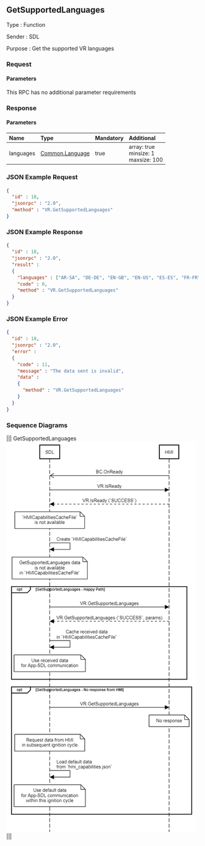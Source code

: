 ## GetSupportedLanguages

Type
: Function

Sender
: SDL

Purpose
: Get the supported VR languages

### Request

#### Parameters

This RPC has no additional parameter requirements

### Response

#### Parameters

|Name|Type|Mandatory|Additional|
|:---|:---|:--------|:---------|
|languages|[Common.Language](../../common/enums/#language)|true|array: true<br>minsize: 1<br>maxsize: 100|

### JSON Example Request

```json
{
  "id" : 18,
  "jsonrpc" : "2.0",
  "method" : "VR.GetSupportedLanguages"
}
```

### JSON Example Response

```json
{
  "id" : 18,
  "jsonrpc" : "2.0",
  "result" :
  {
    "languages" : ["AR-SA", "DE-DE", "EN-GB", "EN-US", "ES-ES", "FR-FR", "IT-IT"],
    "code" : 0,
    "method" : "VR.GetSupportedLanguages"
  }
}
```

### JSON Example Error

```json
{
  "id" : 18,
  "jsonrpc" : "2.0",
  "error" :
  {
    "code" : 11,
    "message" : "The data sent is invalid",
    "data" :
    {
      "method" : "VR.GetSupportedLanguages"
    }
  }
}
```

### Sequence Diagrams
|||
GetSupportedLanguages
![GetSupportedLanguages](./assets/GetSupportedLanguages.png)
|||